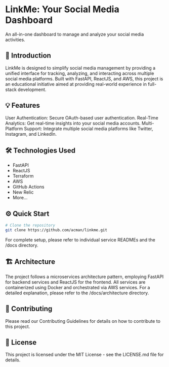 # LinkMe: Your Social Media Dashboard
An all-in-one dashboard to manage and analyze your social media activities.

## 🚀 Introduction
LinkMe is designed to simplify social media management by providing a unified interface for tracking, analyzing, and interacting across multiple social media platforms. Built with FastAPI, ReactJS, and AWS, this project is an educational initiative aimed at providing real-world experience in full-stack development.

## 💡 Features
User Authentication: Secure OAuth-based user authentication.
Real-Time Analytics: Get real-time insights into your social media accounts.
Multi-Platform Support: Integrate multiple social media platforms like Twitter, Instagram, and LinkedIn.
## 🛠️ Technologies Used
* FastAPI
* ReactJS
* Terraform
* AWS
* GitHub Actions
* New Relic
* More...
## ⚙️ Quick Start
```bash
# Clone the repository
git clone https://github.com/acman/linkme.git
```

For complete setup, please refer to individual service READMEs and the /docs directory.

## 🏗️ Architecture
The project follows a microservices architecture pattern, employing FastAPI for backend services and ReactJS for the frontend. All services are containerized using Docker and orchestrated via AWS services. For a detailed explanation, please refer to the /docs/architecture directory.

## 🤝 Contributing
Please read our Contributing Guidelines for details on how to contribute to this project.

## 📄 License
This project is licensed under the MIT License - see the LICENSE.md file for details.